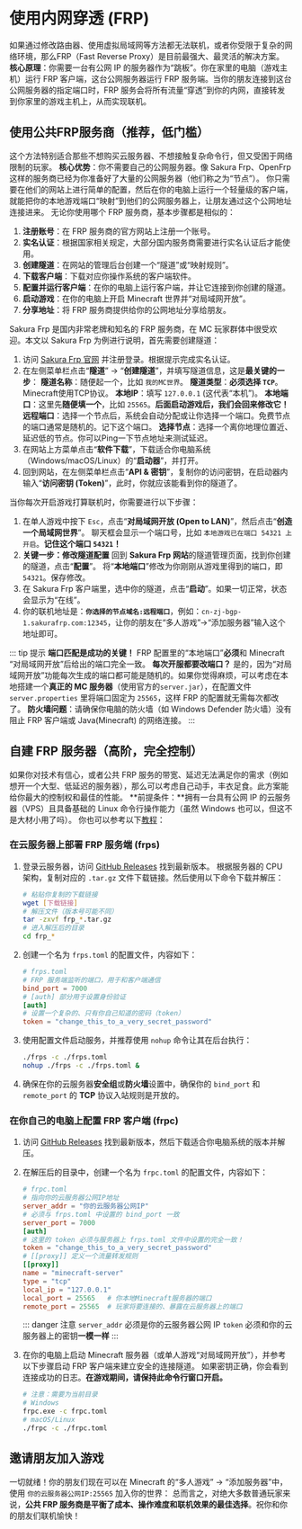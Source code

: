 # 使用内网穿透 (FRP)

如果通过修改路由器、使用虚拟局域网等方法都无法联机，或者你受限于复杂的网络环境，那么FRP（Fast Reverse Proxy）是目前最强大、最灵活的解决方案。
**核心原理**：你需要一台有公网 IP 的服务器作为“跳板”。你在家里的电脑（游戏主机）运行 FRP 客户端，这台公网服务器运行 FRP 服务端。当你的朋友连接到这台公网服务器的指定端口时，FRP 服务会将所有流量“穿透”到你的内网，直接转发到你家里的游戏主机上，从而实现联机。

## 使用公共FRP服务商（推荐，低门槛）

这个方法特别适合那些不想购买云服务器、不想接触复杂命令行，但又受困于网络限制的玩家。
**核心优势**：你不需要自己的公网服务器。像 Sakura Frp、OpenFrp 这样的服务商已经为你准备好了大量的公网服务器（他们称之为“节点”）。
你只需要在他们的网站上进行简单的配置，然后在你的电脑上运行一个轻量级的客户端，就能把你的本地游戏端口“映射”到他们的公网服务器上，让朋友通过这个公网地址连接进来。
无论你使用哪个 FRP 服务商，基本步骤都是相似的：

1. **注册账号**：在 FRP 服务商的官方网站上注册一个账号。
2. **实名认证**：根据国家相关规定，大部分国内服务商需要进行实名认证后才能使用。
3. **创建隧道**：在网站的管理后台创建一个“隧道”或“映射规则”。
4. **下载客户端**：下载对应你操作系统的客户端软件。
5. **配置并运行客户端**：在你的电脑上运行客户端，并让它连接到你创建的隧道。
6. **启动游戏**：在你的电脑上开启 Minecraft 世界并“对局域网开放”。
7. **分享地址**：将 FRP 服务商提供给你的公网地址分享给朋友。

Sakura Frp 是国内非常老牌和知名的 FRP 服务商，在 MC 玩家群体中很受欢迎。本文以 Sakura Frp 为例进行说明，首先需要创建隧道：

1. 访问 [Sakura Frp 官网](https://www.natfrp.com/) 并注册登录。根据提示完成实名认证。
2. 在左侧菜单栏点击“**隧道**” -> “**创建隧道**”，并填写隧道信息，这是**最关键的一步**：
    **隧道名称**：随便起一个，比如 `我的MC世界`。
    **隧道类型**：**必须选择 `TCP`**。Minecraft使用TCP协议。
    **本地IP**：填写 `127.0.0.1` (这代表“本机”)。
    **本地端口**：这里先**随便填一个**，比如 `25565`。**后面启动游戏后，我们会回来修改它！**
    **远程端口**：选择一个节点后，系统会自动分配或让你选择一个端口。免费节点的端口通常是随机的。记下这个端口。
    **选择节点**：选择一个离你地理位置近、延迟低的节点。你可以Ping一下节点地址来测试延迟。
3. 在网站上方菜单点击“**软件下载**”，下载适合你电脑系统（Windows/macOS/Linux）的“**启动器**”，并打开。
4. 回到网站，在左侧菜单栏点击“**API & 密钥**”，复制你的访问密钥，在启动器内输入“**访问密钥 (Token)**”，此时，你就应该能看到你的隧道了。

当你每次开启游戏打算联机时，你需要进行以下步骤：

1. 在单人游戏中按下 `Esc`，点击“**对局域网开放 (Open to LAN)**”，然后点击“**创造一个局域网世界**”。
    聊天框会显示一个端口号，比如 `本地游戏已在端口 54321 上开启`。**记住这个端口 `54321`！**
2. **关键一步：修改隧道配置**
    回到 **Sakura Frp 网站**的隧道管理页面，找到你创建的隧道，点击“**配置**”。
    将“**本地端口**”修改为你刚刚从游戏里得到的端口，即 `54321`。保存修改。
3. 在 Sakura Frp 客户端里，选中你的隧道，点击“**启动**”。如果一切正常，状态会显示为“在线”。
4. 你的联机地址是：**`你选择的节点域名:远程端口`**，例如：`cn-zj-bgp-1.sakurafrp.com:12345`，让你的朋友在“多人游戏”->“添加服务器”输入这个地址即可。

::: tip 提示
**端口匹配是成功的关键！** FRP 配置里的“本地端口”**必须**和 Minecraft “对局域网开放”后给出的端口完全一致。
**每次开服都要改端口？** 是的，因为“对局域网开放”功能每次生成的端口都可能是随机的。如果你觉得麻烦，可以考虑在本地搭建一个**真正的 MC 服务器**（使用官方的`server.jar`），在配置文件 `server.properties` 里将端口固定为 `25565`，这样 FRP 的配置就无需每次都改了。
**防火墙问题**：请确保你电脑的防火墙（如 Windows Defender 防火墙）没有阻止 FRP 客户端或 Java(Minecraft) 的网络连接。
:::

## 自建 FRP 服务器（高阶，完全控制）

如果你对技术有信心，或者公共 FRP 服务的带宽、延迟无法满足你的需求（例如想开一个大型、低延迟的服务器），那么可以考虑自己动手，丰衣足食。此方案能给你最大的控制权和最佳的性能。
**前提条件：**拥有一台具有公网 IP 的云服务器（VPS）且具备基础的 Linux 命令行操作能力（虽然 Windows 也可以，但这不是大材小用了吗）。
你也可以参考以下[教程](https://gofrp.org/zh-cn/)：

### 在云服务器上部署 FRP 服务端 (frps)

1. 登录云服务器，访问 [GitHub Releases](https://github.com/fatedier/frp/releases) 找到最新版本。
根据服务器的 CPU 架构，复制对应的 `.tar.gz` 文件下载链接。然后使用以下命令下载并解压：

    ```bash
    # 粘贴你复制的下载链接
    wget [下载链接]
    # 解压文件（版本号可能不同）
    tar -zxvf frp_*.tar.gz 
    # 进入解压后的目录
    cd frp_*
    ```

2. 创建一个名为 `frps.toml` 的配置文件，内容如下：

    ```toml
    # frps.toml
    # FRP 服务端监听的端口，用于和客户端通信
    bind_port = 7000
    # [auth] 部分用于设置身份验证
    [auth]
    # 设置一个复杂的、只有你自己知道的密码（token）
    token = "change_this_to_a_very_secret_password"
    ```

3. 使用配置文件启动服务，并推荐使用 `nohup` 命令让其在后台执行：

    ```bash
    ./frps -c ./frps.toml
    nohup ./frps -c ./frps.toml &
    ```

4. 确保在你的云服务器**安全组**或**防火墙**设置中，确保你的 `bind_port` 和 `remote_port` 的 **TCP** 协议入站规则是开放的。

### 在你自己的电脑上配置 FRP 客户端 (frpc)

1. 访问 [GitHub Releases](https://github.com/fatedier/frp/releases) 找到最新版本，然后下载适合你电脑系统的版本并解压。
2. 在解压后的目录中，创建一个名为 `frpc.toml` 的配置文件，内容如下：

    ```toml
    # frpc.toml
    # 指向你的云服务器公网IP地址
    server_addr = "你的云服务器公网IP"
    # 必须与 frps.toml 中设置的 bind_port 一致
    server_port = 7000
    [auth]
    # 这里的 token 必须与服务器上 frps.toml 文件中设置的完全一致！
    token = "change_this_to_a_very_secret_password"
    # [[proxy]] 定义一个流量转发规则
    [[proxy]]
    name = "minecraft-server"
    type = "tcp"
    local_ip = "127.0.0.1"
    local_port = 25565   # 你本地Minecraft服务器的端口
    remote_port = 25565  # 玩家将要连接的、暴露在云服务器上的端口
    ```

    ::: danger 注意
    `server_addr` 必须是你的云服务器公网 IP
    `token` 必须和你的云服务器上的密钥**一模一样**
    :::

3. 在你的电脑上启动 Minecraft 服务器（或单人游戏“对局域网开放”），并参考以下步骤启动 FRP 客户端来建立安全的连接隧道。
如果密钥正确，你会看到连接成功的日志。**在游戏期间，请保持此命令行窗口开启。**

    ```bash
    # 注意：需要为当前目录
    # Windows
    frpc.exe -c frpc.toml
    # macOS/Linux
    ./frpc -c ./frpc.toml
    ```

## 邀请朋友加入游戏

一切就绪！你的朋友们现在可以在 Minecraft 的“多人游戏” -> “添加服务器”中，使用 `你的云服务器公网IP:25565` 加入你的世界：
总而言之，对绝大多数普通玩家来说，**公共 FRP 服务商是平衡了成本、操作难度和联机效果的最佳选择**。祝你和你的朋友们联机愉快！
